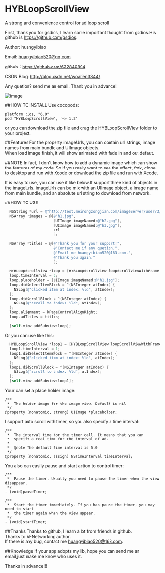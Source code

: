 # HYBLoopScrollView
A strong and convenience control for ad loop scroll

First, thank you for gsdios, I learn some important 
thought from gsdios.His github is https://github.com/gsdios.

Author: huangyibiao 

Email: huangyibiao520@qq.com

github：https://github.com/632840804

CSDN Blog: http://blog.csdn.net/woaifen3344/

Any quetion? send me an email. Thank you in advance!

![image](https://github.com/632840804/HYBLoopScrollView/blob/master/screen.png)

##HOW TO INSTALL
Use cocopods:
```
platform :ios, "6.0"
pod "HYBLoopScrollView", '~> 1.2'
```
or you can download the zip file and drag the HYBLoopScrollView folder to your project.

##Features
For the property imageUrls, you can contain url strings, image names from main bundle and 
UIImage objects.</br>
When load image finish, it will show animated with fade in and out defaut.

##NOTE
In fact, I don't know how to add a dynamic image which can show the features of my code.
So if you really want to see the effect, fork, clone to desktop and run with Xcode or download
the zip file and run with Xcode.

It is easy to use, you can use it like below.It support three kind of objects in the imageUrls.
imageUrls can be mix with an UIImage object, a image name from main bundle, and an absolute url
string to download from network.

##HOW TO USE
```Objective-C
  NSString *url = @"http://test.meirongzongjian.com/imageServer/user/3/42ccb9c75ccf5e910cd6f5aaf0cd1200.jpg";
  NSArray *images = @[@"h1.jpg",
                      [UIImage imageNamed:@"h2.jpg"],
                      [UIImage imageNamed:@"h3.jpg"],
                      url
                      ];
  
  NSArray *titles = @[@"Thank you for your support!",
                      @"Contact me if any quetion.",
                      @"Email me huangyibiao520@163.com.",
                      @"Thank you again."
                      ];
  
  HYBLoopScrollView *loop = [HYBLoopScrollView loopScrollViewWithFrame:CGRectMake(0, 40, 320, 120) imageUrls:images];
  loop.timeInterval = 1;
  loop.placeholder = [UIImage imageNamed:@"h1.jpg"];
  loop.didSelectItemBlock = ^(NSInteger atIndex) {
    NSLog(@"clicked item at index: %ld", atIndex);
  };
  loop.didScrollBlock = ^(NSInteger atIndex) {
    NSLog(@"scroll to index: %ld", atIndex);
  };
  loop.alignment = kPageControlAlignRight;
  loop.adTitles = titles;

  [self.view addSubview:loop];
```

Or you can use like this:
```Objective-C
  HYBLoopScrollView *loop1 = [HYBLoopScrollView loopScrollViewWithFrame:CGRectMake(0, loop.bottomY + 100, 320, 120) imageUrls:images];
  loop1.timeInterval = 1;
  loop1.didSelectItemBlock = ^(NSInteger atIndex) {
    NSLog(@"clicked item at index: %ld", atIndex);
  };
  loop1.didScrollBlock = ^(NSInteger atIndex) {
    NSLog(@"scroll to index: %ld", atIndex);
  };
  [self.view addSubview:loop1];
```

Your can set a place holder image:
```
/**
 *  The holder image for the image view. Default is nil
 */
@property (nonatomic, strong) UIImage *placeholder;
```

I support auto scroll with timer, so you also specify a time interval:
```
/**
 *  The interval time for the timer call. It means that you can
 *  specify a real time for the interval of ad.
 *
 *  @note The default time interval is 5.0
 */
@property (nonatomic, assign) NSTimeInterval timeInterval;
```

You also can easily pause and start action to control timer:
```
/**
 *  Pause the timer. Usually you need to pause the timer when the view disappear.
 */
- (void)pauseTimer;

/**
 *  Start the timer immediately. If you has pause the timer, you may need to start 
 *  the timer again when the view appear.
 */
- (void)startTimer;
```

##Thanks
Thanks to github, I learn a lot from friends in github.<br/>
Thanks to AFNetworking author.<br/>
If there is any bug, contact me huangyibiao520@163.com.


##Knowledge
If your app adopts my lib, hope you can send me an email,just make me know who uses it.<br/>

Thanks in advance!!!

